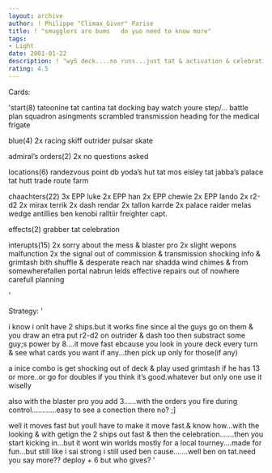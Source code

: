 ```yaml
---
layout: archive
author: ! Philippe "Climax_Giver" Parise
title: ! "smugglers are bums   do yuo need to know more"
tags:
- Light
date: 2001-01-22
description: ! "wyS deck....no runs...just tat & activation & celebration"
rating: 4.5
---
```

Cards: 

'start(8)
tatoonine
tat  cantina
tat  docking bay
watch youre step/...
battle plan
squadron asingments
scrambled transmission
heading for the medical frigate

blue(4)
2x racing skiff
outrider
pulsar skate

admiral’s orders(2)
2x no questions asked

locations(6)
randezvous point
db yoda’s hut
tat  mos eisley
tat  jabba’s palace
tat  hutt trade route
farm

chaachters(22)
3x EPP luke
2x EPP han
2x EPP chewie
2x EPP lando
2x r2-d2
2x mirax terrik
2x dash rendar
2x tallon karrde
2x palace raider
melas
wedge antillies
ben kenobi
ralltiir freighter capt.

effects(2)
grabber
tat celebration

interupts(15)
2x sorry about the mess & blaster pro
2x slight wepons malfunction
2x the signal
out of commission & transmission
shocking info & grimtash
bith shuffle & desperate reach
nar shadda wind chimes & from somewherefallen portal
nabrun leids
effective repairs
out of nowhere
carefull planning



'

Strategy: '

i know i onlt have 2 ships.but it works fine    since al the  guys go on them  & you draw an etra   put r2-d2 on outrider & dash too   then substract some guy;s power by 8....it move fast ebcause you look in youre deck every turn & see what cards you want if any...then pick up only for those(if any)

a inice combo is get shocking out of deck & play used grimtash if he has 13 or more..or go for doubles if you think it’s good.whatever but only one use it wiselly

also with the blaster pro you add 3......with the orders you fire during control............easy to see a conection there no?	;]

well it moves fast but youll have to make it move fast.& know how...with the looking & with getign the 2 ships out fast & then the celebration.......then you start kicking in...but it wont win worlds	mostly for a local tourney....made for fun...but still like i sai strong
i still used ben cause.......well ben on tat.need you say more?? deploy + 6 but who gives? '